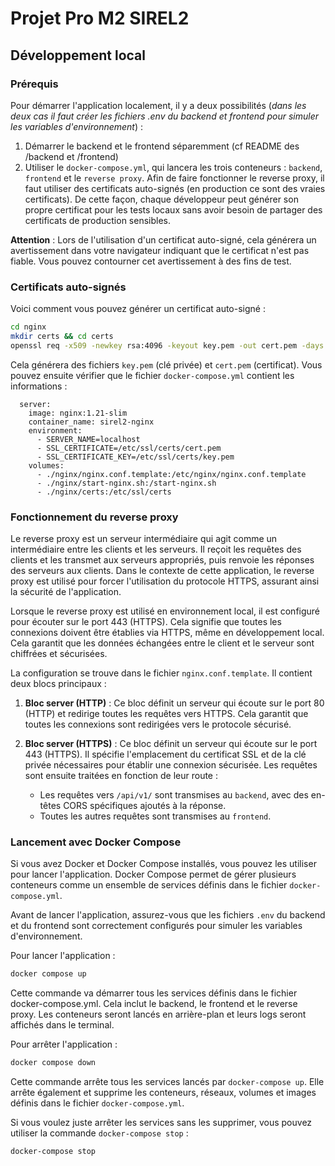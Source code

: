 # Projet Pro M2 SIREL2

## Développement local

### Prérequis
Pour démarrer l'application localement, il y a deux possibilités (*dans les deux cas il faut créer les fichiers .env du backend et frontend pour simuler les variables d'environnement*) :

1. Démarrer le backend et le frontend séparemment (cf README des /backend et /frontend) 
2. Utiliser le `docker-compose.yml`, qui lancera les trois conteneurs : `backend`, `frontend` et le `reverse proxy`. Afin de faire fonctionner le reverse proxy, il faut utiliser des certificats auto-signés (en production ce sont des vraies certificats). De cette façon, chaque développeur peut générer son propre certificat pour les tests locaux sans avoir besoin de partager des certificats de production sensibles. 

**Attention** : Lors de l'utilisation d'un certificat auto-signé, cela générera un avertissement dans votre navigateur indiquant que le certificat n'est pas fiable. Vous pouvez contourner cet avertissement à des fins de test.


### Certificats auto-signés

Voici comment vous pouvez générer un certificat auto-signé :

```bash
cd nginx 
mkdir certs && cd certs
openssl req -x509 -newkey rsa:4096 -keyout key.pem -out cert.pem -days 365 -nodes
```

Cela générera des fichiers `key.pem` (clé privée) et `cert.pem` (certificat). Vous pouvez ensuite vérifier que le fichier `docker-compose.yml` contient les informations : 

```
  server:
    image: nginx:1.21-slim
    container_name: sirel2-nginx
    environment:
      - SERVER_NAME=localhost
      - SSL_CERTIFICATE=/etc/ssl/certs/cert.pem
      - SSL_CERTIFICATE_KEY=/etc/ssl/certs/key.pem
    volumes:
      - ./nginx/nginx.conf.template:/etc/nginx/nginx.conf.template
      - ./nginx/start-nginx.sh:/start-nginx.sh
      - ./nginx/certs:/etc/ssl/certs
```

### Fonctionnement du reverse proxy

Le reverse proxy est un serveur intermédiaire qui agit comme un intermédiaire entre les clients et les serveurs. Il reçoit les requêtes des clients et les transmet aux serveurs appropriés, puis renvoie les réponses des serveurs aux clients. Dans le contexte de cette application, le reverse proxy est utilisé pour forcer l'utilisation du protocole HTTPS, assurant ainsi la sécurité de l'application.

Lorsque le reverse proxy est utilisé en environnement local, il est configuré pour écouter sur le port 443 (HTTPS). Cela signifie que toutes les connexions doivent être établies via HTTPS, même en développement local. Cela garantit que les données échangées entre le client et le serveur sont chiffrées et sécurisées.

La configuration se trouve dans le fichier `nginx.conf.template`. Il contient deux blocs principaux :

1. **Bloc server (HTTP)** : Ce bloc définit un serveur qui écoute sur le port 80 (HTTP) et redirige toutes les requêtes vers HTTPS. Cela garantit que toutes les connexions sont redirigées vers le protocole sécurisé.

2. **Bloc server (HTTPS)** : Ce bloc définit un serveur qui écoute sur le port 443 (HTTPS). Il spécifie l'emplacement du certificat SSL et de la clé privée nécessaires pour établir une connexion sécurisée. Les requêtes sont ensuite traitées en fonction de leur route :
    - Les requêtes vers `/api/v1/` sont transmises au `backend`, avec des en-têtes CORS spécifiques ajoutés à la réponse.
    - Toutes les autres requêtes sont transmises au `frontend`.


### Lancement avec Docker Compose

Si vous avez Docker et Docker Compose installés, vous pouvez les utiliser pour lancer l'application. Docker Compose permet de gérer plusieurs conteneurs comme un ensemble de services définis dans le fichier `docker-compose.yml`.

Avant de lancer l'application, assurez-vous que les fichiers `.env` du backend et du frontend sont correctement configurés pour simuler les variables d'environnement.

Pour lancer l'application :

```bash
docker compose up
```

Cette commande va démarrer tous les services définis dans le fichier docker-compose.yml. Cela inclut le backend, le frontend et le reverse proxy. Les conteneurs seront lancés en arrière-plan et leurs logs seront affichés dans le terminal.

Pour arrêter l'application :
```bash
docker compose down
```

Cette commande arrête tous les services lancés par `docker-compose up`. Elle arrête également et supprime les conteneurs, réseaux, volumes et images définis dans le fichier `docker-compose.yml`.

Si vous voulez juste arrêter les services sans les supprimer, vous pouvez utiliser la commande `docker-compose stop` :

```bash
docker-compose stop
```

